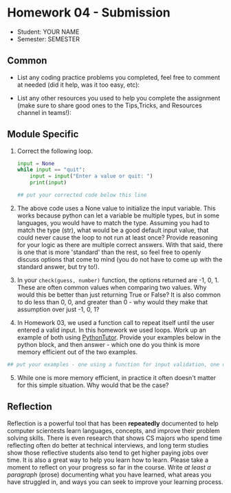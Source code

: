 # Homework 04 - Submission


* Student: YOUR NAME
* Semester: SEMESTER

## Common

* List any coding practice problems you completed, feel free to comment at needed (did it help, was it too easy, etc):

* List any other resources you used to help you complete the assignment (make sure to share good ones to the Tips,Tricks, and Resources channel in teams!):
  

## Module Specific

1. Correct the following loop.
   ```python
   input = None
   while input == "quit":
       input = input("Enter a value or quit: ")
       print(input)
   ```
    ```python
    ## put your corrected code below this line

    ```

2. The above code uses a None value to initialize the input variable. This works because python can let a variable be multiple types, but in some languages, you would have to match the type. Assuming you had to match the type (str), what would be a good default input value, that could never cause the loop to not run at least once? Provide reasoning for your logic as there are multiple correct answers. With that said, there is one that is more 'standard' than the rest, so feel free to openly discuss options that come to mind (you do not have to come up with the standard answer, but try to!). 

3. In your `check(guess, number)` function, the options returned are -1, 0, 1. These are often common values when comparing two values. Why would this be better than just returning True or False?  It is also common to do less than 0, 0, and greater than 0 - why would they make that assumption over just -1, 0, 1?

4. In Homework 03, we used a function call to repeat itself until the user entered a valid input. In this homework we used loops. Work up an example of both using [PythonTutor](https://pythontutor.com/python-debugger.html#mode=edit). Provide your examples below in the python block, and then answer - which one do you think is more memory efficient out of the two examples.

```python
## put your examples - one using a function for input validation, one using a loop for input validation


```

5. While one is more memory efficient, in practice it often doesn't matter for this simple situation. Why would that be the case?

## Reflection

Reflection is a powerful tool that has been **repeatedly** documented to help computer scientests learn languages, concepts, and improve their problem solving skills. There is even research that shows CS majors who spend time reflecting often do better at technical interviews, and long term studies show those reflective students also tend to get higher paying jobs over time. It is also a great way to help you learn how to learn.  Please take a moment to reflect on your progress so far in the course. Write *at least a paragraph* (prose) documenting what you have learned, what areas you have struggled in, and ways you can seek to improve your learning process. 

